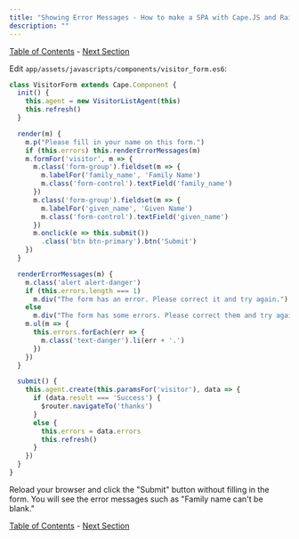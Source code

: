 ```yaml
---
title: "Showing Error Messages - How to make a SPA with Cape.JS and Rails"
description: ""
---
```


[Table of Contents](../) - [Next Section](../09_partial)

Edit `app/assets/javascripts/components/visitor_form.es6`:

```javascript
class VisitorForm extends Cape.Component {
  init() {
    this.agent = new VisitorListAgent(this)
    this.refresh()
  }

  render(m) {
    m.p("Please fill in your name on this form.")
    if (this.errors) this.renderErrorMessages(m)
    m.formFor('visitor', m => {
      m.class('form-group').fieldset(m => {
        m.labelFor('family_name', 'Family Name')
        m.class('form-control').textField('family_name')
      })
      m.class('form-group').fieldset(m => {
        m.labelFor('given_name', 'Given Name')
        m.class('form-control').textField('given_name')
      })
      m.onclick(e => this.submit())
        .class('btn btn-primary').btn('Submit')
    })
  }

  renderErrorMessages(m) {
    m.class('alert alert-danger')
    if (this.errors.length === 1)
      m.div("The form has an error. Please correct it and try again.")
    else
      m.div("The form has some errors. Please correct them and try again.")
    m.ul(m => {
      this.errors.forEach(err => {
        m.class('text-danger').li(err + '.')
      })
    })
  }

  submit() {
    this.agent.create(this.paramsFor('visitor'), data => {
      if (data.result === 'Success') {
        $router.navigateTo('thanks')
      }
      else {
        this.errors = data.errors
        this.refresh()
      }
    })
  }
}
```

Reload your browser and click the "Submit" button without filling in the form.
You will see the error messages such as "Family name can't be blank."

[Table of Contents](../) - [Next Section](../09_partial)
